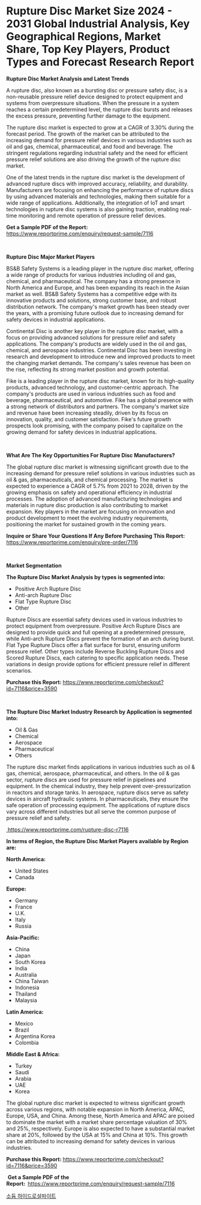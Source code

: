 <p><h1>Rupture Disc Market Size 2024 - 2031 Global Industrial Analysis, Key Geographical Regions, Market Share, Top Key Players, Product Types and Forecast Research Report</h1></p><p><strong>Rupture Disc Market Analysis and Latest Trends</strong></p>
<p><p>A rupture disc, also known as a bursting disc or pressure safety disc, is a non-reusable pressure relief device designed to protect equipment and systems from overpressure situations. When the pressure in a system reaches a certain predetermined level, the rupture disc bursts and releases the excess pressure, preventing further damage to the equipment.</p><p>The rupture disc market is expected to grow at a CAGR of 3.30% during the forecast period. The growth of the market can be attributed to the increasing demand for pressure relief devices in various industries such as oil and gas, chemical, pharmaceutical, and food and beverage. The stringent regulations regarding industrial safety and the need for efficient pressure relief solutions are also driving the growth of the rupture disc market.</p><p>One of the latest trends in the rupture disc market is the development of advanced rupture discs with improved accuracy, reliability, and durability. Manufacturers are focusing on enhancing the performance of rupture discs by using advanced materials and technologies, making them suitable for a wide range of applications. Additionally, the integration of IoT and smart technologies in rupture disc systems is also gaining traction, enabling real-time monitoring and remote operation of pressure relief devices.</p></p>
<p><strong>Get a Sample PDF of the Report:&nbsp;</strong> <a href="https://www.reportprime.com/enquiry/request-sample/7116">https://www.reportprime.com/enquiry/request-sample/7116</a></p>
<p>&nbsp;</p>
<p><strong>Rupture Disc Major Market Players</strong></p>
<p><p>BS&B Safety Systems is a leading player in the rupture disc market, offering a wide range of products for various industries including oil and gas, chemical, and pharmaceutical. The company has a strong presence in North America and Europe, and has been expanding its reach in the Asian market as well. BS&B Safety Systems has a competitive edge with its innovative products and solutions, strong customer base, and robust distribution network. The company's market growth has been steady over the years, with a promising future outlook due to increasing demand for safety devices in industrial applications.</p><p>Continental Disc is another key player in the rupture disc market, with a focus on providing advanced solutions for pressure relief and safety applications. The company's products are widely used in the oil and gas, chemical, and aerospace industries. Continental Disc has been investing in research and development to introduce new and improved products to meet the changing market demands. The company's sales revenue has been on the rise, reflecting its strong market position and growth potential.</p><p>Fike is a leading player in the rupture disc market, known for its high-quality products, advanced technology, and customer-centric approach. The company's products are used in various industries such as food and beverage, pharmaceutical, and automotive. Fike has a global presence with a strong network of distributors and partners. The company's market size and revenue have been increasing steadily, driven by its focus on innovation, quality, and customer satisfaction. Fike's future growth prospects look promising, with the company poised to capitalize on the growing demand for safety devices in industrial applications.</p></p>
<p>&nbsp;</p>
<p><strong>What Are The Key Opportunities For Rupture Disc Manufacturers?</strong></p>
<p><p>The global rupture disc market is witnessing significant growth due to the increasing demand for pressure relief solutions in various industries such as oil & gas, pharmaceuticals, and chemical processing. The market is expected to experience a CAGR of 5.7% from 2021 to 2028, driven by the growing emphasis on safety and operational efficiency in industrial processes. The adoption of advanced manufacturing technologies and materials in rupture disc production is also contributing to market expansion. Key players in the market are focusing on innovation and product development to meet the evolving industry requirements, positioning the market for sustained growth in the coming years.</p></p>
<p><strong>Inquire or Share Your Questions If Any Before Purchasing This Report:</strong> <a href="https://www.reportprime.com/enquiry/pre-order/7116">https://www.reportprime.com/enquiry/pre-order/7116</a></p>
<p>&nbsp;</p>
<p><strong>Market Segmentation</strong></p>
<p><strong>The Rupture Disc Market Analysis by types is segmented into:</strong></p>
<p><ul><li>Positive Arch Rupture Disc</li><li>Anti-arch Rupture Disc</li><li>Flat Type Rupture Disc</li><li>Other</li></ul></p>
<p><p>Rupture Discs are essential safety devices used in various industries to protect equipment from overpressure. Positive Arch Rupture Discs are designed to provide quick and full opening at a predetermined pressure, while Anti-arch Rupture Discs prevent the formation of an arch during burst. Flat Type Rupture Discs offer a flat surface for burst, ensuring uniform pressure relief. Other types include Reverse Buckling Rupture Discs and Scored Rupture Discs, each catering to specific application needs. These variations in design provide options for efficient pressure relief in different scenarios.</p></p>
<p><strong>Purchase this Report:&nbsp;</strong><a href="https://www.reportprime.com/checkout?id=7116&price=3590">https://www.reportprime.com/checkout?id=7116&price=3590</a></p>
<p>&nbsp;</p>
<p><strong>The Rupture Disc Market Industry Research by Application is segmented into:</strong></p>
<p><ul><li>Oil & Gas</li><li>Chemical</li><li>Aerospace</li><li>Pharmaceutical</li><li>Others</li></ul></p>
<p><p>The rupture disc market finds applications in various industries such as oil & gas, chemical, aerospace, pharmaceutical, and others. In the oil & gas sector, rupture discs are used for pressure relief in pipelines and equipment. In the chemical industry, they help prevent over-pressurization in reactors and storage tanks. In aerospace, rupture discs serve as safety devices in aircraft hydraulic systems. In pharmaceuticals, they ensure the safe operation of processing equipment. The applications of rupture discs vary across different industries but all serve the common purpose of pressure relief and safety.</p></p>
<p><a href="https://www.reportprime.com/rupture-disc-r7116">&nbsp;https://www.reportprime.com/rupture-disc-r7116</a></p>
<p><strong>In terms of Region, the Rupture Disc Market Players available by Region are:</strong></p>
<p>
    <p> <strong> North America: </strong>
        <ul>
            <li>United States</li>
            <li>Canada</li>
        </ul>
        </p> 
    <p> <strong> Europe: </strong>
        <ul>
            <li>Germany</li>
            <li>France</li>
            <li>U.K.</li>
            <li>Italy</li>
            <li>Russia</li>
        </ul>
        </p> 
    <p> <strong> Asia-Pacific: </strong>
        <ul>
            <li>China</li>
            <li>Japan</li>
            <li>South Korea</li>
            <li>India</li>
            <li>Australia</li>
            <li>China Taiwan</li>
            <li>Indonesia</li>
            <li>Thailand</li>
            <li>Malaysia</li>
        </ul>
        </p> 
    <p> <strong> Latin America: </strong>
        <ul>
            <li>Mexico</li>
            <li>Brazil</li>
            <li>Argentina Korea</li>
            <li>Colombia</li>
        </ul>
        </p> 
    <p> <strong> Middle East & Africa: </strong>
        <ul>
            <li>Turkey</li>
            <li>Saudi</li>
            <li>Arabia</li>
            <li>UAE</li>
            <li>Korea</li>
        </ul>
    </p>
    </p>
<p><p>The global rupture disc market is expected to witness significant growth across various regions, with notable expansion in North America, APAC, Europe, USA, and China. Among these, North America and APAC are poised to dominate the market with a market share percentage valuation of 30% and 25%, respectively. Europe is also expected to have a substantial market share at 20%, followed by the USA at 15% and China at 10%. This growth can be attributed to increasing demand for safety devices in various industries.</p></p>
<p><strong>Purchase this Report: </strong><a href="https://www.reportprime.com/checkout?id=7116&price=3590">https://www.reportprime.com/checkout?id=7116&price=3590</a></p>
<p>&nbsp;<strong>Get a Sample PDF of the Report:&nbsp;&nbsp;</strong><a href="https://www.reportprime.com/enquiry/request-sample/7116">https://www.reportprime.com/enquiry/request-sample/7116</a></p>
<p><strong></strong></p>
<p><p><a href="https://github.com/fernandotryO5lson96765/Market-Research-Report-List-1/blob/main/696146619336.md">소듐 하이드로설파이트</a></p></p>